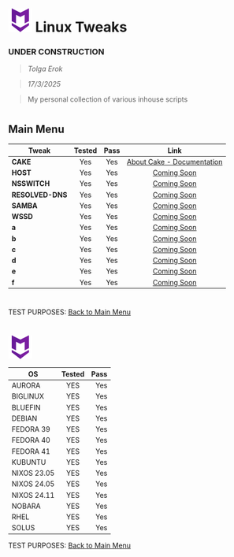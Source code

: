 # ![alt text](https://github.com/adam-p/markdown-here/raw/master/src/common/images/icon48.png "") Linux Tweaks

### UNDER CONSTRUCTION

> *Tolga Erok*

> *17/3/2025*

> My personal collection of various inhouse scripts


#

## Main Menu

| Tweak      | Tested | Pass | Link  |
|------------|:------:|:----:|:-----:|
| **CAKE**   |  Yes   | Yes  | [About Cake - Documentation](https://github.com/tolgaerok/linuxtweaks/blob/main/modules/docs/about-cake.md) |
| **HOST** |  Yes   | Yes  | [Coming Soon](#) | 
| **NSSWITCH** |  Yes   | Yes  | [Coming Soon](#) | 
| **RESOLVED-DNS** |  Yes   | Yes  | [Coming Soon](#) | 
| **SAMBA** |  Yes   | Yes  | [Coming Soon](#) | 
| **WSSD** |  Yes   | Yes  | [Coming Soon](#) | 
| **a** |  Yes   | Yes  | [Coming Soon](#) | 
| **b** |  Yes   | Yes  | [Coming Soon](#) | 
| **c** |  Yes   | Yes  | [Coming Soon](#) | 
| **d** |  Yes   | Yes  | [Coming Soon](#) | 
| **e** |  Yes   | Yes  | [Coming Soon](#) | 
| **f** |  Yes   | Yes  | [Coming Soon](#) | 



#
TEST PURPOSES: [Back to Main Menu](https://github.com/tolgaerok/linuxtweaks/blob/main/README.md)
#


![alt text](https://github.com/adam-p/markdown-here/raw/master/src/common/images/icon48.png "")

| OS        | Tested           | Pass  |
| ------------- |:-------------:| -----:|
| AURORA | YES      |    Yes |
| BIGLINUX | YES      |    Yes |
| BLUEFIN | YES      |    Yes |
| DEBIAN | YES      |    Yes |
| FEDORA 39 | YES      |   Yes|
| FEDORA 40 | YES      |   Yes|
| FEDORA 41 | YES      |   Yes|
| KUBUNTU | YES      |    Yes |
| NIXOS 23.05  | YES      |    Yes |
| NIXOS 24.05  | YES      |    Yes |
| NIXOS 24.11  | YES      |    Yes |
| NOBARA | YES      |    Yes |
| RHEL      | YES | Yes |
| SOLUS | YES      |    Yes |


TEST PURPOSES: [Back to Main Menu](https://github.com/tolgaerok/linuxtweaks/blob/main/README.md)